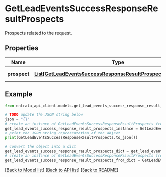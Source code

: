 # GetLeadEventsSuccessResponseResultProspects

Prospects related to the request.

## Properties

Name | Type | Description | Notes
------------ | ------------- | ------------- | -------------
**prospect** | [**List[GetLeadEventsSuccessResponseResultProspectsProspectInner]**](GetLeadEventsSuccessResponseResultProspectsProspectInner.md) | Array of prospects | [optional] 

## Example

```python
from entrata_api_client.models.get_lead_events_success_response_result_prospects import GetLeadEventsSuccessResponseResultProspects

# TODO update the JSON string below
json = "{}"
# create an instance of GetLeadEventsSuccessResponseResultProspects from a JSON string
get_lead_events_success_response_result_prospects_instance = GetLeadEventsSuccessResponseResultProspects.from_json(json)
# print the JSON string representation of the object
print(GetLeadEventsSuccessResponseResultProspects.to_json())

# convert the object into a dict
get_lead_events_success_response_result_prospects_dict = get_lead_events_success_response_result_prospects_instance.to_dict()
# create an instance of GetLeadEventsSuccessResponseResultProspects from a dict
get_lead_events_success_response_result_prospects_from_dict = GetLeadEventsSuccessResponseResultProspects.from_dict(get_lead_events_success_response_result_prospects_dict)
```
[[Back to Model list]](../README.md#documentation-for-models) [[Back to API list]](../README.md#documentation-for-api-endpoints) [[Back to README]](../README.md)


